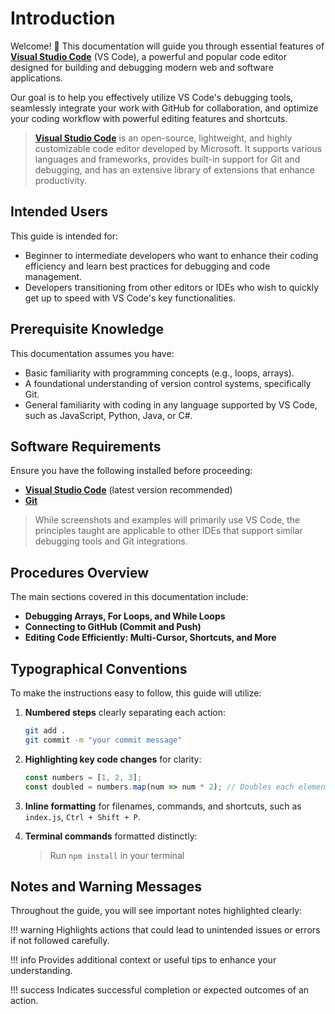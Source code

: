 # Introduction

Welcome! 👋 This documentation will guide you through essential features of [**Visual Studio Code**](https://code.visualstudio.com/) (VS Code), a powerful and popular code editor designed for building and debugging modern web and software applications.

Our goal is to help you effectively utilize VS Code's debugging tools, seamlessly integrate your work with GitHub for collaboration, and optimize your coding workflow with powerful editing features and shortcuts.

> [**Visual Studio Code**](https://code.visualstudio.com/) is an open-source, lightweight, and highly customizable code editor developed by Microsoft. It supports various languages and frameworks, provides built-in support for Git and debugging, and has an extensive library of extensions that enhance productivity.

## Intended Users

This guide is intended for:

- Beginner to intermediate developers who want to enhance their coding efficiency and learn best practices for debugging and code management.
- Developers transitioning from other editors or IDEs who wish to quickly get up to speed with VS Code's key functionalities.

## Prerequisite Knowledge

This documentation assumes you have:

- Basic familiarity with programming concepts (e.g., loops, arrays).
- A foundational understanding of version control systems, specifically Git.
- General familiarity with coding in any language supported by VS Code, such as JavaScript, Python, Java, or C#.

## Software Requirements

Ensure you have the following installed before proceeding:

- [**Visual Studio Code**](https://code.visualstudio.com/download) (latest version recommended)
- [**Git**](https://git-scm.com/downloads)

> While screenshots and examples will primarily use VS Code, the principles taught are applicable to other IDEs that support similar debugging tools and Git integrations.

## Procedures Overview

The main sections covered in this documentation include:

- **Debugging Arrays, For Loops, and While Loops**
- **Connecting to GitHub (Commit and Push)**
- **Editing Code Efficiently: Multi-Cursor, Shortcuts, and More**

## Typographical Conventions

To make the instructions easy to follow, this guide will utilize:

1. **Numbered steps** clearly separating each action:

    ```bash
    git add .
    git commit -m "your commit message"
    ```

2. **Highlighting key code changes** for clarity:

    ```javascript
    const numbers = [1, 2, 3];
    const doubled = numbers.map(num => num * 2); // Doubles each element
    ```

3. **Inline formatting** for filenames, commands, and shortcuts, such as `index.js`, `Ctrl + Shift + P`.

4. **Terminal commands** formatted distinctly:

    > Run `npm install` in your terminal

## Notes and Warning Messages

Throughout the guide, you will see important notes highlighted clearly:

!!! warning
    Highlights actions that could lead to unintended issues or errors if not followed carefully.

!!! info
    Provides additional context or useful tips to enhance your understanding.

!!! success
    Indicates successful completion or expected outcomes of an action.

